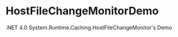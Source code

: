 HostFileChangeMonitorDemo
=========================

.NET 4.0 System.Runtime.Caching.HostFileChangeMonitor's Demo
